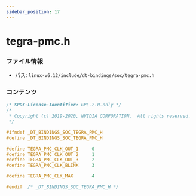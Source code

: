 ```yaml
---
sidebar_position: 17
---
```

# tegra-pmc.h

### ファイル情報

- パス: `linux-v6.12/include/dt-bindings/soc/tegra-pmc.h`

### コンテンツ

```h
/* SPDX-License-Identifier: GPL-2.0-only */
/*
 * Copyright (c) 2019-2020, NVIDIA CORPORATION.  All rights reserved.
 */

#ifndef _DT_BINDINGS_SOC_TEGRA_PMC_H
#define _DT_BINDINGS_SOC_TEGRA_PMC_H

#define TEGRA_PMC_CLK_OUT_1		0
#define TEGRA_PMC_CLK_OUT_2		1
#define TEGRA_PMC_CLK_OUT_3		2
#define TEGRA_PMC_CLK_BLINK		3

#define TEGRA_PMC_CLK_MAX		4

#endif	/* _DT_BINDINGS_SOC_TEGRA_PMC_H */

```
